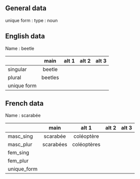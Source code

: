 ## General data

unique form :
type : noun

## English data

Name : beetle

|             |  main   | alt 1 | alt 2 | alt 3 |
| :---------- | :-----: | :---: | :---: | ----- |
| singular    | beetle  |       |       |       |
| plural      | beetles |       |       |       |
| unique form |         |       |       |       |

## French data

Name : scarabée

|             |   main    |    alt 1    | alt 2 | alt 3 |
| :---------- | :-------: | :---------: | :---: | :---: |
| masc_sing   | scarabée  | coléoptère  |       |       |
| masc_plur   | scarabées | coléoptères |       |       |
| fem_sing    |           |             |       |       |
| fem_plur    |           |             |       |       |
| unique_form |           |             |       |       |


